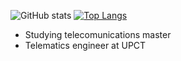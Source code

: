 ![GitHub stats](https://github-readme-stats.vercel.app/api?username=elpekenin&show_icons=true&theme=algolia)
[![Top Langs](https://github-readme-stats.vercel.app/api/top-langs/?username=elpekenin)](https://github.com/anuraghazra/github-readme-stats)
- Studying telecomunications master
- Telematics engineer at UPCT
